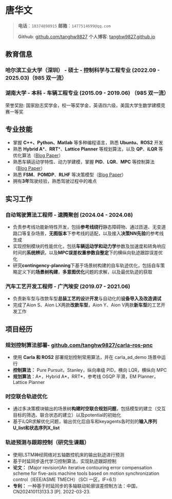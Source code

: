 # 唐华文

> **电话**：`18374898915`   **邮箱**：`1477514699@qq.com`
> 
> **Github**: [github.com/tanghw9827](https://github.com/tanghw9827)  **个人博客**: [tanghw9827.github.io](https://tanghw9827.github.io)
>
<!-- <img src="https://avatars.githubusercontent.com/u/583231?v=4" alt="avatar"> -->

## 教育信息

### 哈尔滨工业大学（深圳） - 硕士 - 控制科学与工程专业 (2022.09 - 2025.03)（985 双一流）

### 湖南大学 - 本科 - 车辆工程专业 (2015.09 - 2019.06) （985 双一流）

荣誉奖励: 国家励志奖学金，校一等奖学金，英语四六级，美国大学生数学建模竞赛一等奖


## 专业技能

- 掌握 **C++、Python、Matlab** 等多种编程语言，熟悉 **Ubuntu、ROS2** 开发
- 熟悉 **Hybrid A***、**RRT***、**Lattice Planner** 等规划算法，以及 **QP**、**iLQR** 等优化算法（[Blog Paper](https://tanghw9827.github.io/2024/08/02/%E8%A7%84%E5%88%92%E7%AE%97%E6%B3%95%E4%B8%B2%E8%AE%B2/)）
- 熟悉车辆运动学特性、动力学建模，掌握 **PID**、**LQR**、**MPC** 等控制算法（[Blog Paper](https://tanghw9827.github.io/2024/08/01/%E6%8E%A7%E5%88%B6%E5%9F%BA%E6%9C%AC%E5%8E%9F%E7%90%86/)）
- 熟悉 **FSM**、**POMDP**、**RLHF** 等决策模型（[Blog Paper](https://tanghw9827.github.io/2024/08/03/%E5%86%B3%E7%AD%96%E6%A8%A1%E5%9E%8B%E6%A6%82%E8%BF%B0/)）
- 拥有**3年**驾驶经验，熟悉驾驶过程中的难点


## 实习工作

### 自动驾驶算法工程师 - 速腾聚创  (2024.04 - 2024.08)
- 负责参考线功能新特性开发，包括**参考线绕行**静态障碍物、通过匝道、无变道路口等复杂场景，**无图版本**下参考线的适配，以及接入**决策NN先验**的参考线生成
- 实现控制模块的性能优化，包括**车辆运动学和动力学**参数及加速度和转角响应时间的**系统辨识**，以及**MPC误差权重参数自整定**下的横纵向轨迹跟踪误差优化
- 研究**contingency-planning**下基于场景树构建的自车轨迹优化，包括自车策略定义下的**场景树构建**，**多意图优化**问题的求解，以及最优轨迹的获取

### 汽车工艺开发工程师 - 广汽埃安  (2019.07 - 2021.06)
- 负责新车型与改款车型**总装工艺的设计开发**与自动化的**设备导入及改造调试**
- 完成了Aion S、Aion LX两款**改款车型**，Aion Y、Aion V两款**新车型**的工艺开发工作

## 项目经历

###  规划控制算法部署- [github.com/tanghw9827/carla-ros-pnc](https://github.com/tanghw9827/carla-ros-pnc)
- 使用 **Carla 和 ROS2** 部署规划控制常用算法，并在 carla_ad_demo 场景中运行
- **控制算法：** Pure Pursuit，Stanley，纵向串级 PID，横向 LQR，横纵向 MPC
- **规划算法**：A\*，Hybrid A\*，RRT\*，参考线 OSQP 平滑，EM Planner，Lattice Planner

### 时空联合轨迹优化
- 通过多决策模块输出的场景树**构建时空联合规划问题**，包括模型的建立（交互目标的筛选、联合状态的建立）以及potential的初始化
- 基于iLQR求解优化问题，输出优化后自车和keyagents各时刻的**输入序列U_list​和状态序列X_list**

### 轨迹预测与跟踪控制（研究生课题）
- 使用LSTM神经网络对五轴数控机床的输出轨迹进行预测
- 基于时延同步迭代学习控制算法，实现轨迹跟踪控制
- **论文：** (Major revision)An iterative contouring error compensation scheme for five-axis machine tools based on motion synchronization control（IEEE/ASME TMECH）（SCI 一区，IF=6.1）
- **专利：** 一种基于时延同步的多轴联动轮廓误差控制方法：中国，CN202410113133.3 [P]. 2022-03-23.

